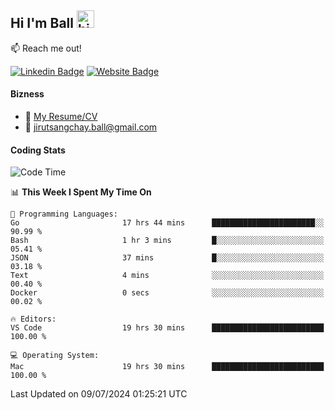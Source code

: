 ## Hi I'm Ball <img src="https://user-images.githubusercontent.com/1303154/88677602-1635ba80-d120-11ea-84d8-d263ba5fc3c0.gif" width="28px" height="28px" alt="hi">
 
:mailbox: Reach me out!

[![Linkedin Badge](https://img.shields.io/badge/-Jirut-0e76a8?style=flat&labelColor=0e76a8&logo=linkedin&logoColor=white)](https://www.linkedin.com/in/jirut-sangchay-338370251)
[![Website Badge](https://img.shields.io/badge/Website-184aa8?logo=website&logoColor=)](https://resume-jirut.web.app)

<!-- TODO: Add last video link -->
#### Bizness
- :paperclip: [My Resume/CV](https://github.com/Jirut01/Jirut01/blob/main/resume_jirut.pdf)
- :email: jirutsangchay.ball@gmail.com

#### Coding Stats


<!--START_SECTION:waka-->
![Code Time](http://img.shields.io/badge/Code%20Time-1%2C299%20hrs%203%20mins-blue)

📊 **This Week I Spent My Time On** 

```text
💬 Programming Languages: 
Go                       17 hrs 44 mins      ███████████████████████░░   90.99 % 
Bash                     1 hr 3 mins         █░░░░░░░░░░░░░░░░░░░░░░░░   05.41 % 
JSON                     37 mins             █░░░░░░░░░░░░░░░░░░░░░░░░   03.18 % 
Text                     4 mins              ░░░░░░░░░░░░░░░░░░░░░░░░░   00.40 % 
Docker                   0 secs              ░░░░░░░░░░░░░░░░░░░░░░░░░   00.02 % 

🔥 Editors: 
VS Code                  19 hrs 30 mins      █████████████████████████   100.00 % 

💻 Operating System: 
Mac                      19 hrs 30 mins      █████████████████████████   100.00 % 
```


 Last Updated on 09/07/2024 01:25:21 UTC
<!--END_SECTION:waka-->
